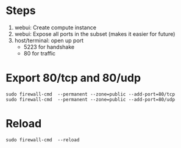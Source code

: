 # Steps

1. webui: Create compute instance
2. webui: Expose all ports in the subset (makes it easier for future)
3. host/terminal: open up port
    - 5223 for handshake
    - 80 for traffic


# Export 80/tcp and 80/udp
```
sudo firewall-cmd  --permanent --zone=public --add-port=80/tcp
sudo firewall-cmd  --permanent --zone=public --add-port=80/udp
```

# Reload
```
sudo firewall-cmd  --reload
```
